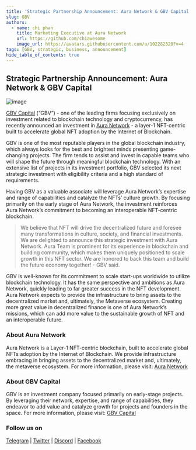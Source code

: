 ```yaml
---
title: 'Strategic Partnership Announcement: Aura Network & GBV Capital'
slug: GBV
authors:
  - name: chi phan
    title: Marketing Executive at Aura Network
    url: https://github.com/chiawesome
    image_url: https://avatars.githubusercontent.com/u/102282320?v=4
tags: [GBV, strategic, business, announcement]
hide_table_of_contents: true
---
```


## Strategic Partnership Announcement: Aura Network & GBV Capital

![image](/img/news/gbv.jpg)

[GBV Capital](https://www.gbv.capital/) (“GBV”) - one of the leading firms focusing exclusively on investment related to blockchain technology and cryptocurrency, has recently announced an investment in [Aura Network](https://aura.network/) - a layer-1 NFT-centric built to accelerate global NFT adoption by the Internet of Blockchain.

GBV is one of the most reputable players in the global blockchain industry, which always looks for the best and brightest minds presenting game-changing projects. The firm tends to assist and invest in capable teams who will shape the future through meaningful blockchain technology. With an extensive list of projects in its investment portfolio, GBV selected its next strategic investment with eligibility criteria and a high standard of requirements.

<!--truncate-->

Having GBV as a valuable associate will leverage Aura Network’s expertise and range of capabilities and catalyze the NFTs’ culture growth. By focusing primarily on the early stage of Aura Network, the investment reinforces Aura Network’s commitment to becoming an interoperable NFT-centric blockchain.

>We believe that NFT will drive the decentralized future and foresee many transformations in culture, society, and financial investments. We are delighted to announce this strategic investment with Aura Network. Aura Team is prominent for its experience in blockchain and building community, which makes them uniquely positioned to scale growth in this NFT sector. We are honored to back this team and build the future economy together! - GBV said.

GBV is well-known for its commitment to scale start-ups worldwide to utilize blockchain technology. It has the same perspective and ambitions as Aura Network, quickly leading to far greater success in the NFT development. Aura Network expects to provide the infrastructure to bring assets to the decentralized market and, ultimately, the Metaverse ecosystem. Creating more great value in decentralized finance is one of Aura Network’s missions, which can add more value to the sustainable growth of NFT and an interoperable future.

### About Aura Network

Aura Network is a Layer-1 NFT-centric blockchain, built to accelerate global NFTs adoption by the Internet of Blockchain. We provide infrastructure embracing in bringing assets to the decentralized market and, ultimately, the metaverse ecosystem. For more information, please visit: [Aura Network](https://aura.network/)

### About GBV Capital

GBV is an investment company focused primarily on early-stage projects. By leveraging their network, expertise, and range of capabilities, they endeavor to add value and catalyze growth for projects and founders in the space. For more information, please visit: [GBV Capital](https://www.gbv.capital/)

### Follow us on

[Telegram](https://t.me/AuraNetworkOfficial) | [Twitter](https://twitter.com/AuraNetworkHQ) | [Discord](https://discord.gg/PNCp4CXj7K) | [Facebook](https://facebook.com/AuraNetworkHQ/)